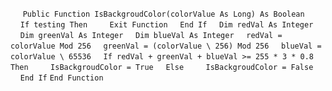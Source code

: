 &nbsp;&nbsp;&nbsp;&nbsp;
`Public Function IsBackgroudColor(colorValue As Long) As Boolean`
&nbsp;&nbsp;&nbsp;&nbsp;`If testing Then`
&nbsp;&nbsp;&nbsp;&nbsp;&nbsp;&nbsp;&nbsp;&nbsp;`Exit Function`
&nbsp;&nbsp;&nbsp;&nbsp;`End If`
&nbsp;&nbsp;&nbsp;&nbsp;`Dim redVal As Integer`
&nbsp;&nbsp;&nbsp;&nbsp;`Dim greenVal As Integer`
&nbsp;&nbsp;&nbsp;&nbsp;`Dim blueVal As Integer`
&nbsp;&nbsp;&nbsp;&nbsp;`redVal = colorValue Mod 256`
&nbsp;&nbsp;&nbsp;&nbsp;`greenVal = (colorValue \ 256) Mod 256`
&nbsp;&nbsp;&nbsp;&nbsp;`blueVal = colorValue \ 65536`
&nbsp;&nbsp;&nbsp;&nbsp;`If redVal + greenVal + blueVal >= 255 * 3 * 0.8 Then`
&nbsp;&nbsp;&nbsp;&nbsp;&nbsp;&nbsp;&nbsp;&nbsp;`IsBackgroudColor = True`
&nbsp;&nbsp;&nbsp;&nbsp;`Else`
&nbsp;&nbsp;&nbsp;&nbsp;&nbsp;&nbsp;&nbsp;&nbsp;`IsBackgroudColor = False`
&nbsp;&nbsp;&nbsp;&nbsp;`End If`
`End Function`
&nbsp;&nbsp;&nbsp;&nbsp;

